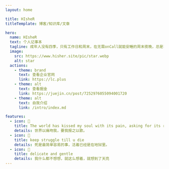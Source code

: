 ```yaml
---
layout: home

title: HIsheR
titleTemplate: 博客/知识库/文章

hero:
  name: HIsheR
  text: 个人记事本
  tagline: 成年人没有四季，只有工作日和周末，在无需onCall就能安睡的周末夜晚，总是不约而同梦见
  image:
    src: https://www.hisher.site/pic/star.webp
    alt: star
  actions:
    - theme: brand
      text: 查看企业官网
      link: https://lc.plus
    - theme: alt
      text: 查看掘金
      link: https://juejin.cn/post/7252976055094001720
    - theme: alt
      text: 自我介绍
      link: /intro/index.md

features:
  - icon: 💖
    title: The world has kissed my soul with its pain, asking for its return in songs。
    details: 世界以痛吻我，要我报之以歌。 
  - icon: 🌺
    title: keep struggle till u die
    details: 死是最简单容易的事，活着已经是在地狱里。
  - icon: 🌇
    title: delicate and gentle
    details: 我什么都不想想，就这么想着，就想到了天亮
---
```


